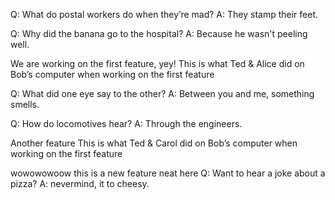 
Q: What do postal workers do when they’re mad?
A: They stamp their feet.

Q: Why did the banana go to the hospital?
A: Because he wasn't peeling well.

We are working on the first feature, yey!
This is what Ted & Alice did on Bob’s computer when working on the first feature

Q: What did one eye say to the other?
A: Between you and me, something smells.

Q: How do locomotives hear?
A: Through the engineers.

Another feature
This is what Ted & Carol did on Bob’s computer when working on the first feature

wowowowoow this is a new feature
neat here
Q: Want to hear a joke about a pizza?
A: nevermind, it to cheesy.
